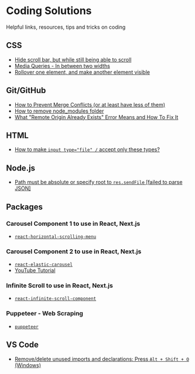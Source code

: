 # Coding Solutions
Helpful links, resources, tips and tricks on coding

## CSS

- [Hide scroll bar, but while still being able to scroll](https://stackoverflow.com/questions/16670931/hide-scroll-bar-but-while-still-being-able-to-scroll)
- [Media Queries - In between two widths](https://stackoverflow.com/questions/14008781/media-queries-in-between-two-widths)
- [Rollover one element, and make another element visible](https://stackoverflow.com/questions/2776109/css-rollover-one-element-and-make-another-element-visible)

## Git/GitHub

- [How to Prevent Merge Conflicts (or at least have less of them)](https://dev.to/github/how-to-prevent-merge-conflicts-or-at-least-have-less-of-them-109p)
- [How to remove node_modules folder](https://gist.github.com/lmcneel/45594e550a3403d589bdcaad38138a83)
- [What "Remote Origin Already Exists" Error Means and How To Fix It](https://www.cloudbees.com/blog/remote-origin-already-exists-error)

## HTML

- [How to make <code>input type="file" /</code> accept only these types?](https://stackoverflow.com/questions/17293861/how-to-make-input-type-file-accept-only-these-types)

## Node.js

- [Path must be absolute or specify root to <code>res.sendFile</code> [failed to parse JSON]](https://stackoverflow.com/questions/26079611/node-js-typeerror-path-must-be-absolute-or-specify-root-to-res-sendfile-failed)

## Packages

### Carousel Component 1 to use in React, Next.js

- [<code>react-horizontal-scrolling-menu</code>](https://github.com/asmyshlyaev177/react-horizontal-scrolling-menu)

### Carousel Component 2 to use in React, Next.js

- [<code>react-elastic-carousel</code>](https://sag1v.github.io/react-elastic-carousel/)
- [YouTube Tutorial](https://youtu.be/c0nKjMnDfG4)

### Infinite Scroll to use in React, Next.js

- [<code>react-infinite-scroll-component</code>](https://www.npmjs.com/package/react-infinite-scroll-component)

### Puppeteer - Web Scraping

- [<code>puppeteer</code>](https://www.npmjs.com/package/puppeteer)

## VS Code

- [Remove/delete unused imports and declarations: Press <code>Alt + Shift + O</code> (Windows)](https://stackoverflow.com/questions/46722701/is-there-a-way-to-remove-unused-imports-and-declarations-from-angular-2)
